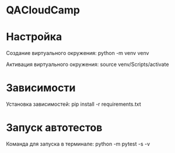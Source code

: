 # QAСloudCamp
# Настройка
Создание виртуального окружения: python -m venv venv

Активация виртуального окружения: source venv/Scripts/activate

# Зависимости
Установка зависимостей: pip install -r requirements.txt

# Запуск автотестов
Команда для запуска в терминале: python -m pytest -s -v
